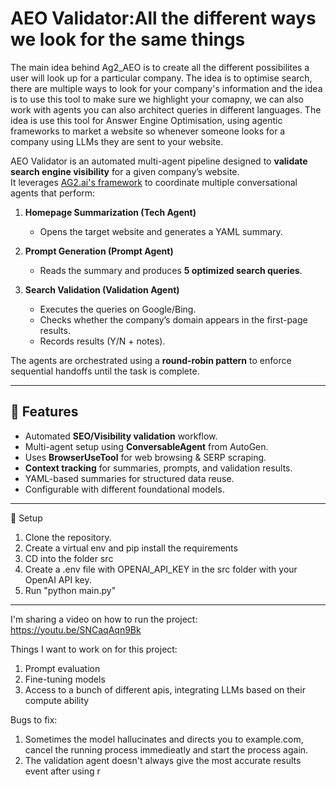 # AEO Validator:All the different ways we look for the same things

The main idea behind Ag2_AEO is to create all the different possibilites a user will look up for a particular company. The idea is to optimise search, there are multiple ways to look for your company's information and the idea is to use this tool to make sure we highlight your comapny, we can also work with agents you can also architect queries in different languages. The idea is use this tool for Answer Engine Optimisation, using agentic frameworks to market a website so whenever someone looks for a company using LLMs they are sent to your website.

AEO Validator is an automated multi-agent pipeline designed to **validate search engine visibility** for a given company’s website.  
It leverages [AG2.ai's framework](https://ag2.ai/#hero) to coordinate multiple conversational agents that perform:

1. **Homepage Summarization (Tech Agent)**  
   - Opens the target website and generates a YAML summary.  

2. **Prompt Generation (Prompt Agent)**  
   - Reads the summary and produces **5 optimized search queries**.  

3. **Search Validation (Validation Agent)**  
   - Executes the queries on Google/Bing.  
   - Checks whether the company’s domain appears in the first-page results.  
   - Records results (Y/N + notes).  

The agents are orchestrated using a **round-robin pattern** to enforce sequential handoffs until the task is complete.

---

## 🚀 Features
- Automated **SEO/Visibility validation** workflow.
- Multi-agent setup using **ConversableAgent** from AutoGen.
- Uses **BrowserUseTool** for web browsing & SERP scraping.
- **Context tracking** for summaries, prompts, and validation results.
- YAML-based summaries for structured data reuse.
- Configurable with different foundational models.

---
🔑 Setup
1. Clone the repository.
2. Create a virtual env and pip install the requirements
3. CD into the folder src
4. Create a .env file with OPENAI_API_KEY in the src folder with your OpenAI API key.
5. Run "python main.py"

---
I'm sharing a video on how to run the project:
https://youtu.be/SNCaqAqn9Bk

Things I want to work on for this project:
1. Prompt evaluation
2. Fine-tuning models
3. Access to a bunch of different apis, integrating LLMs based on their compute ability

Bugs to fix:
1. Sometimes the model hallucinates and directs you to example.com, cancel the running process immedieatly and start the process again.
2. The validation agent doesn't always give the most accurate results event after using r

